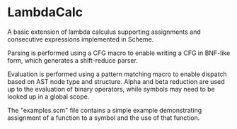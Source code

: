 # LambdaCalc

A basic extension of lambda calculus supporting assignments and consecutive expressions implemented in Scheme.

Parsing is performed using a CFG macro to enable writing a CFG in BNF-like form, which generates a shift-reduce parser.

Evaluation is performed using a pattern matching macro to enable dispatch based on AST node type and structure. Alpha and beta reduction are used up to the evaluation of binary operators, while symbols may need to be looked up in a global scope.

The "examples.scm" file contains a simple example demonstrating assignment of a function to a symbol and the use of that function.
